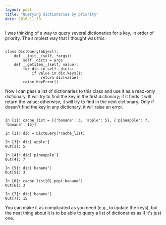 ```yaml
---
layout: post
title: "Querying dictionaries by priority"
date: 2016-11-30
---
```


I was thinking of a way to query several dictionaries for a key, in order of priority. The simplest way that I thought was this:

<pre><code class="python">
class DictQuery(object):
    def __init__(self, *args):
        self._dicts = args
    def __getitem__(self, value):
        for dic in self._dicts:
            if value in dic.keys():
                return dic[value]
        raise KeyError()
</code></pre>

Now I can pass a list of dictionaries to this class and use it as a read-only dictionary. It will try to find the key in the first dictionary; if it finds it will return the value; otherwise, it will try to find in the next dictionary. Only if doesn't find the key in any dictionary, it will raise an error.

<pre><code class="python">
In [1]: cache_list = [{'banana': 3, 'apple': 5}, {'pineapple': 7, 'banana': 15}]

In [2]: dic = DictQuery(*cache_list)

In [3]: dic['apple']
Out[3]: 5

In [4]: dic['pineapple']
Out[4]: 7

In [5]: dic['banana']
Out[5]: 3

In [6]: cache_list[0].pop('banana')
Out[6]: 3

In [7]: dic['banana']
Out[7]: 15
</code></pre>

You can make it as complicated as you need (e.g., to update the keys), but the neat thing about it is to be able to query a list of dictionaries as if it's just one.
